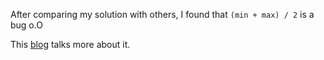 After comparing my solution with others, I found that `(min + max) / 2` is a bug o.O

This [blog](https://ai.googleblog.com/2006/06/extra-extra-read-all-about-it-nearly.html) talks more about it.
